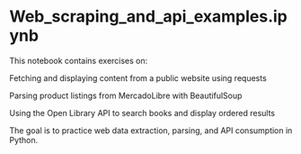 # Web_scraping_and_api_examples.ipynb

This notebook contains exercises on:

Fetching and displaying content from a public website using requests

Parsing product listings from MercadoLibre with BeautifulSoup

Using the Open Library API to search books and display ordered results

The goal is to practice web data extraction, parsing, and API consumption in Python.
